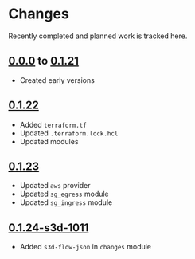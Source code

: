 # Changes
Recently completed and planned work is tracked here.

## [0.0.0](.) to [0.1.21](.)
- Created early versions

## [0.1.22](.)
- Added `terraform.tf`
- Updated `.terraform.lock.hcl`
- Updated modules

## [0.1.23](.)
- Updated `aws` provider
- Updated `sg_egress` module
- Updated `sg_ingress` module

## [0.1.24-s3d-1011](.)
- Added `s3d-flow-json` in `changes` module
